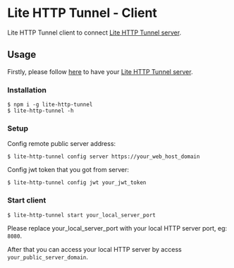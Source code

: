 # Lite HTTP Tunnel - Client

Lite HTTP Tunnel client to connect [Lite HTTP Tunnel server](https://github.com/embbnux/lite-http-tunnel).

## Usage

Firstly, please follow [here](https://github.com/embbnux/lite-http-tunnel#usage) to have your [Lite HTTP Tunnel server](https://github.com/embbnux/lite-http-tunnel).

### Installation

```
$ npm i -g lite-http-tunnel
$ lite-http-tunnel -h
```

### Setup

Config remote public server address:

```
$ lite-http-tunnel config server https://your_web_host_domain
```

Config jwt token that you got from server:

```
$ lite-http-tunnel config jwt your_jwt_token
```

### Start client

```
$ lite-http-tunnel start your_local_server_port
```

Please replace your_local_server_port with your local HTTP server port, eg: `8080`.

After that you can access your local HTTP server by access `your_public_server_domain`.

